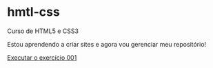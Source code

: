 # hmtl-css
Curso de HTML5 e CSS3

Estou aprendendo a criar sites e agora vou gerenciar meu repositório!

<a href="https://IgorLeyck.github.io/html-css/exercicios/ex001/">Executar o exercício 001</a>